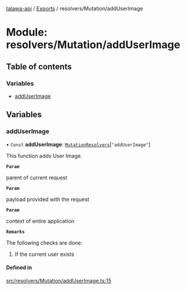 [talawa-api](../README.md) / [Exports](../modules.md) / resolvers/Mutation/addUserImage

# Module: resolvers/Mutation/addUserImage

## Table of contents

### Variables

- [addUserImage](resolvers_Mutation_addUserImage.md#adduserimage)

## Variables

### addUserImage

• `Const` **addUserImage**: [`MutationResolvers`](types_generatedGraphQLTypes.md#mutationresolvers)[``"addUserImage"``]

This function adds User Image.

**`Param`**

parent of current request

**`Param`**

payload provided with the request

**`Param`**

context of entire application

**`Remarks`**

The following checks are done:
1. If the current user exists

#### Defined in

[src/resolvers/Mutation/addUserImage.ts:15](https://github.com/PalisadoesFoundation/talawa-api/blob/cf57ca9/src/resolvers/Mutation/addUserImage.ts#L15)
